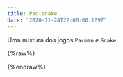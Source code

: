 ```yaml
---
title: Pac-snake
date: "2020-11-24T22:00:00.169Z"
---
```


Uma mistura dos jogos `Pacman` e `Snake`

{%raw%}
<div id="game"></div>
<script src="https://cdnjs.cloudflare.com/ajax/libs/p5.js/1.1.9/p5.min.js"></script>
<script src="https://cdnjs.cloudflare.com/ajax/libs/p5.js/1.1.9/addons/p5.dom.min.js"></script>

<script>
const gameMap = [
  [3, 0, 0, 0, 0, 0, 0, 0, 0, 0, 0, 6, 0, 0, 0, 0, 0, 0, 0, 0, 0, 0, 2],
  [1, ' ', 'e', ' ', 'e', ' ', 'e', ' ', 'e', ' ', 'e', 1, 'e', ' ', 'e', ' ', 'e', ' ', 'e', ' ', 'e', ' ', 1],
  [1, 'e', 3, 0, 2, 'e', 3, 0, 0, 2, ' ', 1, ' ', 3, 0, 0, 2, 'e', 3, 0, 2, 'e', 1],
  [1, ' ', 5, 0, 4, ' ', 5, 0, 0, 4, 'e', 1, 'e', 5, 0, 0, 4, ' ', 5, 0, 4, ' ', 1],
  [1, 'e', ' ', 'e', ' ', 'e', ' ', 'e', ' ', 'e', ' ', 'e', ' ', 'e', ' ', 'e', ' ', 'e', ' ', 'e', ' ', 'e', 1],
  [1, ' ', 0, 0, 0, ' ', 1, ' ', 0, 0, 0, 6, 0, 0, 0, ' ', 1, ' ', 0, 0, 0, ' ', 1],
  [1, 'e', ' ', 'e', ' ', 'e', 1, 'e', ' ', 'e', ' ', 1, ' ', 'e', ' ', 'e', 1, 'e', ' ', 'e', ' ', 'e', 1],
  [5, 0, 0, 0, 2, ' ', 9, 0, 0, 0, 'e', 1, 'e', 0, 0, 0, 8, ' ', 3, 0, 0, 0, 4],
  ['e', 'e', 'e', 'e', 1, 'e', 1, 'e', ' ', 'e', ' ', 'e', ' ', 'e', ' ', 'e', 1, 'e', 1, 'e', 'e', 'e', 'e'],
  ['e','e','e','e', 1, ' ', 1, ' ', 3, 0, 0, 0, 0, 0, 2, ' ', 1, ' ', 1, 'e','e','e','e'],
  ['e', 'e', 'e', 'e', 1, 'e', ' ', 'e', 1, 'e', 'e', 'e', 'e', 'e', 1, 'e', ' ', 'e', 1, 'e', 'e', 'e', 'e'],
  ['e','e','e','e', 1, ' ', 1, ' ', 5, 0, 0, 0, 0, 0, 4, ' ', 1, ' ', 1, 'e','e','e','e'],
  ['e', 'e', 'e', 'e', 1, 'e', 1, 'e', ' ', 'e', ' ', 'e', ' ', 'e', ' ', 'e', 1, 'e', 1, 'e', 'e', 'e', 'e'],
  [3, 0, 0, 0, 4, ' ', 1, ' ', 0, 0, 0, 6, 0, 0, 0, ' ', 1, ' ', 5, 0, 0, 0, 2],
  [1, 'e', ' ', 'e', ' ', 'e', ' ', 'e', ' ', 'e', ' ', 1, ' ', 'e', ' ', 'e', ' ', 'e', ' ', 'e', ' ', 'e', 1],
  [1, ' ', 0, 0, 2, ' ', 0, 0, 0, 0, 'e', ' ', 'e', 0, 0, 0, 0, ' ', 3, 0, 0, ' ', 1],
  [1, 'e', ' ', 'e', 1, 'e', ' ', 'e', ' ', 'e', ' ', 'e', 'e', ' ', ' ', 'e', ' ', 'e', 1, 'e', ' ', 'e', 1],
  [9, 0, 0, ' ', 1, ' ', 1, ' ', 0, 0, 0, 6, 0, 0, 0, ' ', 1, ' ', 1, ' ', 0, 0, 8],
  [1, 'e', ' ', 'e', ' ', 'e', 1, 'e', ' ', 'e', ' ', 1, ' ', 'e', ' ', 'e', 1, 'e', ' ', 'e', ' ', 'e', 1],
  [1, ' ', 0, 0, 0, 0, 7, 0, 0, 0, 'e', 1, 'e', 0, 0, 0, 7, 0, 0, 0, 0, ' ', 1],
  [1, 'e', ' ', 'e', ' ', 'e', ' ', 'e', ' ', 'e', ' ', 'e', ' ', 'e', ' ', 'e', ' ', 'e', ' ', 'e', ' ', 'e', 1],
  [5, 0, 0, 0, 0, 0, 0, 0, 0, 0, 0, 0, 0, 0, 0, 0, 0, 0, 0, 0, 0, 0, 4],
];

let w, h;
let dir;
let snake = [
  [11, 16],
  [10, 16]
];

function setup() {
  const canvas = createCanvas(600, 620);
  canvas.parent('#game');
  w = width / gameMap[0].length;
  h = height / gameMap.length;
  dir = 'RIGHT';
}

function draw() {
  frameRate(2);
  background(3);
  stroke(0);
  strokeWeight(1);
  for (let row = 0; row < gameMap.length; row++) {
    for (let col = 0; col < gameMap[row].length; col++) {
      stroke(0);
      drawWall(gameMap[row][col], col, row);
    }
  }
  updateSnake();
  eatFood();
  drawSnake();
  drawScore();
  if (gameWon()) {
    drawGameWon();
  }
  if (gameOver()) {
    drawGameOver();
  }
}

function keyPressed() {
  if (keyCode === LEFT_ARROW) {
    if (dir === 'RIGHT') return;
    dir = 'LEFT';
  } else if (keyCode === RIGHT_ARROW) {
    if (dir === 'LEFT') return;
    dir = 'RIGHT';
  } else if (keyCode === UP_ARROW) {
    if (dir === 'DOWN') return;
    dir = 'UP';
  } else if (keyCode === DOWN_ARROW) {
    if (dir === 'UP') return;
    dir = 'DOWN';
  }
}

function updateSnake() {
  const snakeHead = snake[0];
  let nextValue = [...snakeHead];
  let willWalk = false;
  if (dir === 'RIGHT') {
    const nextSpot = gameMap[snakeHead[1]][(snakeHead[0]+1)];
    if (isValidNextSpot(nextSpot)) {
      nextValue[0]++;
      willWalk = true;
    }
  } else if (dir === 'LEFT') {
    const nextSpot = gameMap[snakeHead[1]][(snakeHead[0]-1)];
    if (isValidNextSpot(nextSpot)) {
      nextValue[0]--;
      willWalk = true;
    }
  } else if (dir === 'UP') {
    const nextSpot = gameMap[snakeHead[1]-1][(snakeHead[0])];
    if (isValidNextSpot(nextSpot)) {
      nextValue[1]--;
      willWalk = true;
    }
  } else {
    const nextSpot = gameMap[snakeHead[1]+1][(snakeHead[0])];
    if (isValidNextSpot(nextSpot)) {
      nextValue[1]++;
      willWalk = true;
    }
  }
  
  if (willWalk) {
    for (let i = 0; i < snake.length; i++) {
      const prevValue = snake[i];
      snake[i] = nextValue;
      nextValue = prevValue;
    }
  }
}

function eatFood() {
  const snakeHead = snake[0];
  const nextSpot = gameMap[snakeHead[1]][snakeHead[0]];
  if (nextSpot === ' ') {
    gameMap[snakeHead[1]][snakeHead[0]] = 'e';
    snake.push([]);
  }
}

function isValidNextSpot(nextSpot) {
  return nextSpot === ' ' || nextSpot === 'e';
}

function drawSnake() {
  noFill();
  stroke(0, 255, 0)
  strokeWeight(14);
  beginShape();
  for (let i = 0; i < snake.length; i++) {
    vertex(snake[i][0] * w + (w / 2), snake[i][1] * h + (h / 2));
  }
  endShape();
}

function drawFood(val, row, col) {
  fill(254, 255, 170);
  noStroke();
  circle(row * w + (w / 2), col * h + (h / 2), 12);
}

function drawWall(val, row, col) {
  stroke(92, 91, 254);
  if (val === 0) {
    line((row * w), (col * h) + (h / 3), (row * w) + w, (col * h) + (h / 3));
    line((row * w), (col * h) + (h / 3 * 2), (row * w) + w, (col * h) + (h / 3 * 2));
  } else if (val === 1) {
    line((row * w) + (w / 3), (col * h), (row * w) + (w / 3), (col * h) + h);
    line((row * w) + (w / 3 * 2), (col * h), (row * w) + (w / 3 * 2), (col * h) + h);
  } else if (val === 2) {
    line((row * w), (col * h) + (h / 3), (row * w) + (w / 3 * 2), (col * h) + (h / 3));
    line((row * w), (col * h) + (h / 3 * 2), (row * w) + (w / 3), (col * h) + (h / 3 * 2));
    line((row * w) + (w / 3), (col * h) + (h / 3 * 2), (row * w) + (w / 3), (col * h) + h);
    line((row * w) + (w / 3 * 2), (col * h) + (h / 3), (row * w) + (w / 3 * 2), (col * h) + h);
  } else if (val === 3) {
    line((row * w) + (w / 3), (col * h) + (h / 3), (row * w) + w, (col * h) + (h / 3));
    line((row * w) + (w / 3 * 2), (col * h) + (h / 3 * 2), (row * w) + w, (col * h) + (h / 3 * 2));
    line((row * w) + (w / 3), (col * h) + (h / 3), (row * w) + (w / 3), (col * h) + h);
    line((row * w) + (w / 3 * 2), (col * h) + (h / 3 * 2), (row * w) + (w / 3 * 2), (col * h) + h);
  } else if (val === 4) {
    line((row * w), (col * h) + (h / 3), (row * w) + (w / 3), (col * h) + (h / 3));
    line((row * w), (col * h) + (h / 3 * 2), (row * w) + (w / 3 * 2), (col * h) + (h / 3 * 2));
    line((row * w) + (w / 3), (col * h), (row * w) + (w / 3), (col * h) + (h / 3));
    line((row * w) + (w / 3 * 2), (col * h), (row * w) + (w / 3 * 2), (col * h) + (h / 3 * 2));
  } else if (val === 5) {
    line((row * w) + (w / 3 * 2), (col * h) + (h / 3), (row * w) + w, (col * h) + (h / 3));
    line((row * w) + (w / 3), (col * h) + (h / 3 * 2), (row * w) + w, (col * h) + (h / 3 * 2));
    line((row * w) + (w / 3), (col * h), (row * w) + (w / 3), (col * h) + (h / 3 * 2));
    line((row * w) + (w / 3 * 2), (col * h), (row * w) + (w / 3 * 2), (col * h) + (h / 3));
  } else if (val === 6) {
    line((row * w), (col * h) + (h / 3), (row * w) + w, (col * h) + (h / 3));
    line((row * w) + (w / 3 * 2), (col * h) + (h / 3 * 2), (row * w) + w, (col * h) + (h / 3 * 2));
    line((row * w) + (w / 3 * 2), (col * h) + (h / 3 * 2), (row * w) + (w / 3 * 2), (col * h) + h);
    line((row * w), (col * h) + (h / 3 * 2), (row * w) + (w / 3), (col * h) + (h / 3 * 2));
    line((row * w) + (w / 3), (col * h) + (h / 3 * 2), (row * w) + (w / 3), (col * h) + h);
  } else if (val === 7) {
    line((row * w), (col * h) + (h / 3 * 2), (row * w) + w, (col * h) + (h / 3 * 2));
    line((row * w), (col * h) + (h / 3), (row * w) + (w / 3), (col * h) + (h / 3));
    line((row * w) + (w / 3), (col * h), (row * w) + (w / 3), (col * h) + (h / 3));
    line((row * w) + (w / 3 * 2), (col * h) + (h / 3), (row * w) + w, (col * h) + (h / 3));
    line((row * w) + (w / 3 * 2), (col * h), (row * w) + (w / 3 * 2), (col * h) + (h / 3));
  } else if (val === 8) {
    line((row * w) + (w / 3 * 2), (col * h), (row * w) + (w / 3 * 2), (col * h) + h);
    line((row * w), (col * h) + (h / 3 * 2), (row * w) + (w / 3), (col * h) + (h / 3 * 2));
    line((row * w) + (w / 3), (col * h) + (h / 3 * 2), (row * w) + (w / 3), (col * h) + h);
    line((row * w), (col * h) + (h / 3), (row * w) + (w / 3), (col * h) + (h / 3));
    line((row * w) + (w / 3), (col * h), (row * w) + (w / 3), (col * h) + (h / 3));
  } else if (val === 9) {
    line((row * w) + (w / 3), (col * h), (row * w) + (w / 3), (col * h) + h);
    line((row * w) + (w / 3 * 2), (col * h) + (h / 3), (row * w) + w, (col * h) + (h / 3));
    line((row * w) + (w / 3 * 2), (col * h), (row * w) + (w / 3 * 2), (col * h) + (h / 3));
    line((row * w) + (w / 3 * 2), (col * h) + (h / 3 * 2), (row * w) + w, (col * h) + (h / 3 * 2));
    line((row * w) + (w / 3 * 2), (col * h) + (h / 3 * 2), (row * w) + (w / 3 * 2), (col * h) + h);
  } else if (val === ' ') {
    drawFood(val, row, col)
  }
}

function drawScore() {
  stroke(255);
  strokeWeight(2);
  textAlign(CENTER, CENTER);
  textSize(31);
  text('' + snake.length, 11 * w + (w / 2), 10 * h + (h / 2), 12);
}

function gameOver() {
  const snakeHead = snake[0];
  for (let i = 1; i < snake.length; i++) {
    if (snake[i][0] === snakeHead[0] && snake[i][1] === snakeHead[1]) {
      return true;
    }
  }
  return false;
}

function drawGameOver() {
  stroke(255, 0, 0);
  strokeWeight(3);
  textAlign(CENTER, CENTER);
  textSize(52);
  text('GAME OVER', 11 * w + (w / 2), 9 * h + (h / 2), 12);
  noLoop(); 
}

function gameWon() {
  for (let row = 0; row < gameMap.length; row++) {
    for (let col = 0; col < gameMap[row].length; col++) {
      if (gameMap[row][col] === ' ') return false;
    }
  }
  
  return true;
}

function drawGameWon() {
  stroke(255, 255, 255);
  strokeWeight(3);
  textAlign(CENTER, CENTER);
  textSize(52);
  text('YOU WON', 11 * w + (w / 2), 9 * h + (h / 2), 12);
  noLoop();
}
</script>
{%endraw%}